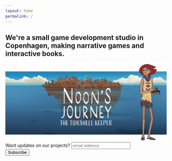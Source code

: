 ```yaml
---
layout: home
permalink: /
---
```


## We're a small game development studio in Copenhagen, making narrative games and interactive books.


<div>
  <a href="{{ site.baseurl }}{% link pages/games/noons_journey.md %}">
    <img alt="Noon's Journey" src="/assets/images/games/noon_tile.png" />
  </a>
</div>

<!-- Mailchimp Signup Form -->
<div id="mc_embed_signup">
<form action="https://studio.us20.list-manage.com/subscribe/post?u=2912a1a9ea8db25405917f635&amp;id=ef5aad29c7" method="post" id="mc-embedded-subscribe-form" name="mc-embedded-subscribe-form" class="validate" target="_blank" novalidate>
    <div id="mc_embed_signup_scroll">
	<label for="mce-EMAIL">Want updates on our projects?</label>
	<input type="email" value="" name="EMAIL" class="email" id="mce-EMAIL" placeholder="email address" required>
    <!-- real people should not fill this in and expect good things - do not remove this or risk form bot signups-->
    <div style="position: absolute; left: -5000px;" aria-hidden="true"><input type="text" name="b_2912a1a9ea8db25405917f635_ef5aad29c7" tabindex="-1" value=""></div>
    <div class="clear"><input type="submit" value="Subscribe" name="subscribe" id="mc-embedded-subscribe" class="button"></div>
    </div>
</form>
</div>
